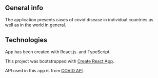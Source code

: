 ## General info

The application presents cases of covid disease in individual countries as well as in the world in general.

## Technologies

App has been created with React.js. and TypeScript.

This project was bootstrapped with [Create React App](https://create-react-app.dev/docs/getting-started).

API used in this app is from [COVID API](https://github.com/javieraviles/covidAPI).
